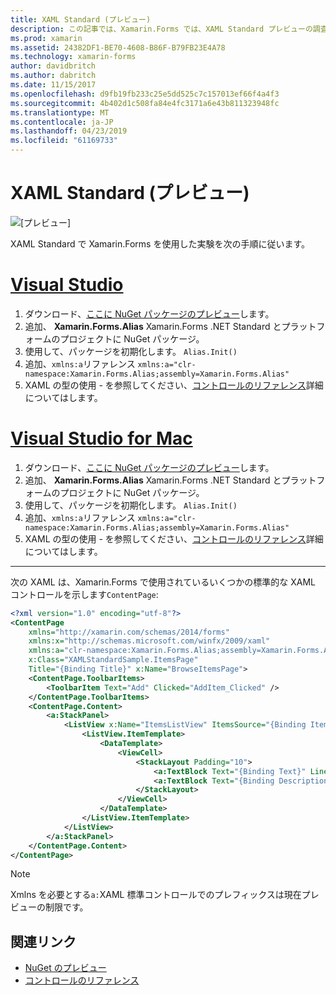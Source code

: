 ```yaml
---
title: XAML Standard (プレビュー)
description: この記事では、Xamarin.Forms では、XAML Standard プレビューの調査を開始する方法について説明します。
ms.prod: xamarin
ms.assetid: 24382DF1-BE70-4608-B86F-B79FB23E4A78
ms.technology: xamarin-forms
author: davidbritch
ms.author: dabritch
ms.date: 11/15/2017
ms.openlocfilehash: d9fb19fb233c25e5dd525c7c157013ef66f4a4f3
ms.sourcegitcommit: 4b402d1c508fa84e4fc3171a6e43b811323948fc
ms.translationtype: MT
ms.contentlocale: ja-JP
ms.lasthandoff: 04/23/2019
ms.locfileid: "61169733"
---
```

# <a name="xaml-standard-preview"></a>XAML Standard (プレビュー)

![[プレビュー]](~/media/shared/preview.png)

XAML Standard で Xamarin.Forms を使用した実験を次の手順に従います。

# <a name="visual-studiotabwindows"></a>[Visual Studio](#tab/windows)

1. ダウンロード、[ここに NuGet パッケージのプレビュー](https://aka.ms/xf-xamlstandard-nuget)します。
2. 追加、 **Xamarin.Forms.Alias** Xamarin.Forms .NET Standard とプラットフォームのプロジェクトに NuGet パッケージ。
3. 使用して、パッケージを初期化します。 `Alias.Init()`
4. 追加、`xmlns:a`リファレンス `xmlns:a="clr-namespace:Xamarin.Forms.Alias;assembly=Xamarin.Forms.Alias"`
5. XAML の型の使用 - を参照してください、[コントロールのリファレンス](controls.md)詳細についてはします。

# <a name="visual-studio-for-mactabmacos"></a>[Visual Studio for Mac](#tab/macos)

1. ダウンロード、[ここに NuGet パッケージのプレビュー](https://aka.ms/xf-xamlstandard-nuget)します。
2. 追加、 **Xamarin.Forms.Alias** Xamarin.Forms .NET Standard とプラットフォームのプロジェクトに NuGet パッケージ。
3. 使用して、パッケージを初期化します。 `Alias.Init()`
4. 追加、`xmlns:a`リファレンス `xmlns:a="clr-namespace:Xamarin.Forms.Alias;assembly=Xamarin.Forms.Alias"`
5. XAML の型の使用 - を参照してください、[コントロールのリファレンス](controls.md)詳細についてはします。

-----

次の XAML は、Xamarin.Forms で使用されているいくつかの標準的な XAML コントロールを示します`ContentPage`:

```xml
<?xml version="1.0" encoding="utf-8"?>
<ContentPage 
    xmlns="http://xamarin.com/schemas/2014/forms" 
    xmlns:x="http://schemas.microsoft.com/winfx/2009/xaml" 
    xmlns:a="clr-namespace:Xamarin.Forms.Alias;assembly=Xamarin.Forms.Alias"
    x:Class="XAMLStandardSample.ItemsPage" 
    Title="{Binding Title}" x:Name="BrowseItemsPage">
    <ContentPage.ToolbarItems>
        <ToolbarItem Text="Add" Clicked="AddItem_Clicked" />
    </ContentPage.ToolbarItems>
    <ContentPage.Content>
        <a:StackPanel>
            <ListView x:Name="ItemsListView" ItemsSource="{Binding Items}" VerticalOptions="FillAndExpand" HasUnevenRows="true" RefreshCommand="{Binding LoadItemsCommand}" IsPullToRefreshEnabled="true" IsRefreshing="{Binding IsBusy, Mode=OneWay}" CachingStrategy="RecycleElement" ItemSelected="OnItemSelected">
                <ListView.ItemTemplate>
                    <DataTemplate>
                        <ViewCell>
                            <StackLayout Padding="10">
                                <a:TextBlock Text="{Binding Text}" LineBreakMode="NoWrap" Style="{DynamicResource ListItemTextStyle}" FontSize="16" />
                                <a:TextBlock Text="{Binding Description}" LineBreakMode="NoWrap" Style="{DynamicResource ListItemDetailTextStyle}" FontSize="13" />
                            </StackLayout>
                        </ViewCell>
                    </DataTemplate>
                </ListView.ItemTemplate>
            </ListView>
        </a:StackPanel>
    </ContentPage.Content>
</ContentPage>
```

> [!NOTE]
> Xmlns を必要とする`a:`XAML 標準コントロールでのプレフィックスは現在プレビューの制限です。


## <a name="related-links"></a>関連リンク

- [NuGet のプレビュー](https://aka.ms/xf-xamlstandard-nuget)
- [コントロールのリファレンス](controls.md)
